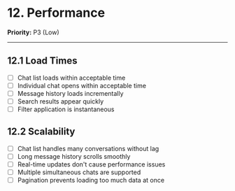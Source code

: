 # 12. Performance

**Priority:** P3 (Low)

---

## 12.1 Load Times

- [ ] Chat list loads within acceptable time
- [ ] Individual chat opens within acceptable time
- [ ] Message history loads incrementally
- [ ] Search results appear quickly
- [ ] Filter application is instantaneous

## 12.2 Scalability

- [ ] Chat list handles many conversations without lag
- [ ] Long message history scrolls smoothly
- [ ] Real-time updates don't cause performance issues
- [ ] Multiple simultaneous chats are supported
- [ ] Pagination prevents loading too much data at once
